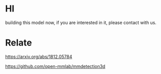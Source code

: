 # HI
building this model now,  if you are interested in it,  please contact with us.

# Relate
https://arxiv.org/abs/1812.05784

https://github.com/open-mmlab/mmdetection3d
